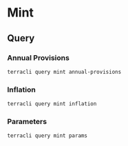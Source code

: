 # Mint

## Query

### Annual Provisions

```sh
terracli query mint annual-provisions
```

### Inflation

```sh
terracli query mint inflation
```

### Parameters

```sh
terracli query mint params
```

